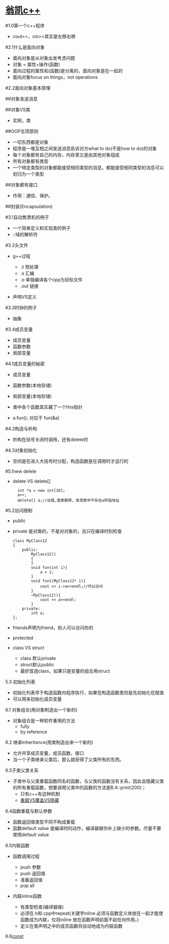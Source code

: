 [翁凯c++ ](http://study.163.com/course/courseMain.htm?courseId=271005)
=======
#1.0第一个c++程序

* cout<<，cin>>其实是左移右移

#2.1什么是面向对象

* 面向对象是从对象出发考虑问题
* 对象 = 属性+操作(函数)
* 面向过程的属性和(函数)是分离的，面向对象是在一起的
* 面向对象focus on things，not operations

#2.2面向对象基本原理

##对象发送消息

##对象VS类
* 实例，类

##OOP五项原则
* 一切东西都是对象
* 程序是一堆互相之间发送消息告诉对方what to do(不是how to do)的对象
* 每个对象都有自己的内存，内存里又是由其他对象组成
* 所有对象都有类型
* 一个特定类型的对象都能接受相同类型的消息。都能接受相同类型的消息可以划归为一个类型

##对象都有接口
* 作用：通信、保护。

##封装(Encapsulation)

#3.1自动售票机的例子

* 一个简单定义和实现类的例子
* ::域的解析符 

#3.2头文件

* g++过程
	* .ii	预处理
	* .s	汇编
	* .o	单独编译各个cpp为目标文件
	* .out	链接

* 声明VS定义

#3.3时钟的例子

* 抽象

#3.4成员变量
*	成员变量
*	函数参数
*	局部变量

#4.1成员变量的秘密

*	成员变量
*	函数参数(本地存储)
*	局部变量(本地存储)

*	类中各个函数其实藏了一个this指针
*	a.fun(); 对应于 fun(&a)

#4.2构造与析构
* 析构在括号关闭时调用，还有delete时

#4.3对象初始化
* 空间是在进入大括号时分配，构造函数是在调用时才运行的

#5.1new delete
* delete VS delete[]

	    int *a = new int[10];
    	a++;
    	delete[] a;//出错,查表删除，发现表中不存在a所指地址
#5.2访问限制
*	public
*	private 是对类的，不是对对象的，且只在编译时刻检查
	
	    class MyClass12
	    {
		    public:
				MyClass12()
		    	{
		    	}
		    	void fun(int i){
		    		a = i;
		    	}
		    	void fun1(MyClass12* i){
		    		cout << i->a<<endl;//可以访问
		    	}
		    	~MyClass12(){
		    		cout << a<<endl;
		    	}	
			private:
		    	int a;
	    };
* friends声明为friend，别人可以访问你的
* protected

*	class VS struct
	*	class 默认private
	*	struct默认public
	*	最好首选class，如果只是变量的组合用struct

5.3 初始化列表
* 初始化列表早于构造函数内程序执行，如果在构造函数里则是先初始化在赋值
* 可以用来初始化成员变量


6.1 对象组合(用对象制造出一个新的)

* 对象组合是一种软件重用的方法
	* fully
	* by reference

6.2 继承inheritance(用类制造出来一个新的)
* 允许共享成员变量，成员函数，接口
* 当一个子类继承父类后，那么就获得了父类所有的东西。

6.3子类父类关系
* 子类中与父类重载函数同名的函数，与父类的函数没有关系，因此会隐藏父类的所有重载函数，想要调用父类中的函数的方法是B.A::print(200)；
	* 只有c++有这种机制
	* [重载VS覆盖VS隐藏](http://www.cnblogs.com/qlee/archive/2011/07/04/2097055.html)

6.4函数重载与默认参数
* 函数返回值类型不同不构成重载
* 函数default value 是编译时的动作，编译器替你补上缺少的参数。尽量不要使用default value

6.5内联函数

* 函数调用过程
	* push 参数
	* push 返回值
	* 准备返回值
	* pop all

* 内联inline函数
	* 有类型检查(编译器做)
	* 必须在.h和.cpp中repeat(关键字inline 必须与函数定义体放在一起才能使函数成为内联，仅将inline 放在函数声明前面不起任何作用。)
	* 定义在类声明之中的成员函数将自动地成为内联函数

6.6[const](../const.md)